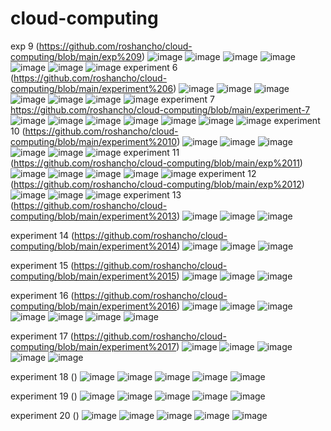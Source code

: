 # cloud-computing
exp 9
(https://github.com/roshancho/cloud-computing/blob/main/exp%209)
![image](https://user-images.githubusercontent.com/114463140/192693041-f771ae6a-0432-4f75-add6-466b0c204570.png)
![image](https://user-images.githubusercontent.com/114463140/192693062-e8ee0f2c-547c-4ca2-be6e-c4b6f7525029.png)
![image](https://user-images.githubusercontent.com/114463140/192693074-7cacb63f-05ea-4cc6-a48c-e1d0eb8ea65c.png)
![image](https://user-images.githubusercontent.com/114463140/192693088-ada34b4b-1f8e-4358-93bd-629cfa80ec93.png)
![image](https://user-images.githubusercontent.com/114463140/192693108-f961a1c7-642d-4a6b-ac1e-413e45c8eb28.png)
![image](https://user-images.githubusercontent.com/114463140/192693124-69ed6ac7-f21b-4f29-ae3c-643c68c242ac.png)
![image](https://user-images.githubusercontent.com/114463140/192693147-536f3e2a-57dc-4c89-b8f3-24326540f9bc.png)
experiment 6
(https://github.com/roshancho/cloud-computing/blob/main/experiment%206)
![image](https://user-images.githubusercontent.com/114463140/192694150-1385767c-8d8c-4915-8e54-357389c69e21.png)
![image](https://user-images.githubusercontent.com/114463140/192694169-57a8b9ec-2fd0-4adf-97ac-0c54e95f0ad8.png)
![image](https://user-images.githubusercontent.com/114463140/192694182-802c85df-08cd-4694-8764-981d3ac9dd70.png)
![image](https://user-images.githubusercontent.com/114463140/192694209-474487e3-373c-47c9-964f-fabaedf00744.png)
![image](https://user-images.githubusercontent.com/114463140/192694237-e88cb6ef-b3da-4c31-83ba-4fa301681232.png)
![image](https://user-images.githubusercontent.com/114463140/192694262-67e7b8db-da7c-41e4-a727-4c4001f51eb2.png)
![image](https://user-images.githubusercontent.com/114463140/192694277-f114a0ef-d49e-4996-b187-de2a8418bb9f.png)
experiment 7
https://github.com/roshancho/cloud-computing/blob/main/experiment-7
![image](https://user-images.githubusercontent.com/114463140/192695935-32f4494f-e72f-498a-a3a9-6f93864e5ee5.png)
![image](https://user-images.githubusercontent.com/114463140/192695955-4a8f792e-1aa8-4e61-91c6-e9301a25ab63.png)
![image](https://user-images.githubusercontent.com/114463140/192695970-27fd3141-a8b9-419c-9583-bde3b5c32b59.png)
![image](https://user-images.githubusercontent.com/114463140/192695983-abe28d56-32fb-4a70-aa34-9e6860f09fe9.png)
![image](https://user-images.githubusercontent.com/114463140/192696013-6443c3c5-9770-4c14-8c9f-9a1b8a038f15.png)
![image](https://user-images.githubusercontent.com/114463140/192696034-6b543727-de9c-4207-85c0-215ad270b93d.png)
![image](https://user-images.githubusercontent.com/114463140/192696050-e077ec36-0b14-4031-bd93-c36c5accbc3b.png)
experiment 10
(https://github.com/roshancho/cloud-computing/blob/main/experiment%2010)
![image](https://user-images.githubusercontent.com/114463140/192698189-8caa6a6f-97af-404f-9b15-33aa3402f0e7.png)
![image](https://user-images.githubusercontent.com/114463140/192698243-9f9b4517-cbe2-4600-b2c7-ae3206578745.png)
![image](https://user-images.githubusercontent.com/114463140/192698278-9380b959-72f5-4bee-962c-1b9f8d473680.png)
![image](https://user-images.githubusercontent.com/114463140/192698339-857935d4-f8ee-45c7-a4e9-fecccf420fb0.png)
![image](https://user-images.githubusercontent.com/114463140/192698304-80afcc16-5742-45fa-b945-c939df39ad90.png)
![image](https://user-images.githubusercontent.com/114463140/192698408-1502e6cb-3054-465c-b483-8b93d1301f79.png)
experiment 11
(https://github.com/roshancho/cloud-computing/blob/main/exp%2011)
![image](https://user-images.githubusercontent.com/114463140/192738217-04462b65-13a2-453f-a5b2-dd7f34a557a6.png)
![image](https://user-images.githubusercontent.com/114463140/192738250-d7f5e6a7-ac2b-4010-8220-246e60f06ca5.png)
![image](https://user-images.githubusercontent.com/114463140/192738283-765dc731-a324-473b-b637-ce7d5ae08316.png)
![image](https://user-images.githubusercontent.com/114463140/192738315-209dcb9c-3d0f-4a1f-8375-e35f5e2fc160.png)
![image](https://user-images.githubusercontent.com/114463140/192738340-7ab2aa52-41a2-4eec-8e20-7bee41345e58.png)
experiment 12
(https://github.com/roshancho/cloud-computing/blob/main/exp%2012)
![image](https://user-images.githubusercontent.com/114463140/192738420-ac4aa82b-4943-45df-939e-76ed840e835d.png)
![image](https://user-images.githubusercontent.com/114463140/192738459-8e807373-fce4-4b46-bd72-0c2cdaa712cd.png)
![image](https://user-images.githubusercontent.com/114463140/192738496-6a8fb8b7-aa81-426b-97e5-0979a890fe61.png)
experiment 13
(https://github.com/roshancho/cloud-computing/blob/main/experiment%2013)
![image](https://user-images.githubusercontent.com/114463140/192939815-0d01bc12-8491-4ecb-91a7-f53bbbd28e08.png)
![image](https://user-images.githubusercontent.com/114463140/192939833-80b6f6b3-3c07-49b7-8d91-6490055d9c84.png)
![image](https://user-images.githubusercontent.com/114463140/192939854-faae34ed-0496-4072-932e-8bf5fdf0afc7.png)

experiment 14
(https://github.com/roshancho/cloud-computing/blob/main/experiment%2014)
![image](https://user-images.githubusercontent.com/114463140/192939893-a2816df8-6c8f-430a-b293-452179f299c6.png)
![image](https://user-images.githubusercontent.com/114463140/192939911-d7cd0389-ab73-4fd3-b262-12acb8636c31.png)
![image](https://user-images.githubusercontent.com/114463140/192939938-2775c7c8-1abd-451a-86fe-75f9f5f08c80.png)

experiment 15
(https://github.com/roshancho/cloud-computing/blob/main/experiment%2015)
![image](https://user-images.githubusercontent.com/114463140/192939984-ca4f8476-2a18-4ea0-a152-3175489d8e57.png)
![image](https://user-images.githubusercontent.com/114463140/192939995-aa98b08b-c66a-4b18-bd77-405d731c6960.png)
![image](https://user-images.githubusercontent.com/114463140/192940009-3bc07b61-585d-4df4-b845-6931d5807810.png)

experiment 16
(https://github.com/roshancho/cloud-computing/blob/main/experiment%2016)
![image](https://user-images.githubusercontent.com/114463140/192944961-c8e7cab4-8688-4e2a-ba61-9ba5f8f8194d.png)
![image](https://user-images.githubusercontent.com/114463140/192944978-329683de-4ebe-4dc7-8b15-5de157045d06.png)
![image](https://user-images.githubusercontent.com/114463140/192945013-0251ba21-2d9f-4ab2-a8fa-68fc2e49d214.png)
![image](https://user-images.githubusercontent.com/114463140/192945028-668d6b3c-c72d-47b7-9fa5-18379de356a2.png)
![image](https://user-images.githubusercontent.com/114463140/192945076-2a162469-3376-4a32-9f33-79c0689815df.png)
![image](https://user-images.githubusercontent.com/114463140/192945260-f0e702ae-05a5-4d11-9c62-7b46da12c940.png)
![image](https://user-images.githubusercontent.com/114463140/192945298-6fe800c2-d9a5-42a5-a4a8-647688848f32.png)

experiment 17
(https://github.com/roshancho/cloud-computing/blob/main/experiment%2017)
![image](https://user-images.githubusercontent.com/114463140/192978686-a4eb0ae0-09ee-44bc-9e3f-14e3e055684f.png)
![image](https://user-images.githubusercontent.com/114463140/192978740-5b6f5f7e-2d12-476e-9c7d-ba4d796f3d0b.png)
![image](https://user-images.githubusercontent.com/114463140/192978765-783a709b-ba5a-4bf2-ab0d-85318c45cf2c.png)
![image](https://user-images.githubusercontent.com/114463140/192978794-a3963849-3c57-47a8-84dc-cac252e15d25.png)
![image](https://user-images.githubusercontent.com/114463140/192978882-ca251a9c-0616-4ac1-9f1f-fa7a4cd3cda8.png)

experiment 18
()
![image](https://user-images.githubusercontent.com/114463140/192979153-1ffdb02f-8d63-4b36-9f66-03dc57b2dead.png)
![image](https://user-images.githubusercontent.com/114463140/192979202-c3715398-6142-444e-9df3-82a4692514ae.png)
![image](https://user-images.githubusercontent.com/114463140/192979273-71905986-6f94-43d0-a08e-02bb5210d039.png)
![image](https://user-images.githubusercontent.com/114463140/192979316-065a8088-eada-46ad-8c4c-811e6e02581b.png)
![image](https://user-images.githubusercontent.com/114463140/192979390-d9938b93-4cad-41db-b825-6c3b35209b40.png)

experiment 19
()
![image](https://user-images.githubusercontent.com/114463140/192979486-c84a4997-e982-410f-aed6-3e1a6188a696.png)
![image](https://user-images.githubusercontent.com/114463140/192979534-92c59016-62ea-4a83-b0f0-e53520352921.png)
![image](https://user-images.githubusercontent.com/114463140/192979576-24a93bbd-f38d-45b6-b0cc-73e0a23762f5.png)
![image](https://user-images.githubusercontent.com/114463140/192979605-ef074970-cacf-46a4-9052-24a43286e330.png)
![image](https://user-images.githubusercontent.com/114463140/192979632-2a39a27b-bd27-4d58-aa23-57defffd0e37.png)

experiment 20
()
![image](https://user-images.githubusercontent.com/114463140/192980573-2df0d0c3-eba3-4c60-a6fc-4ea0b2f70bed.png)
![image](https://user-images.githubusercontent.com/114463140/192980623-bd407e2c-eaac-4d42-ab5e-6f67424ae37e.png)
![image](https://user-images.githubusercontent.com/114463140/192980668-2fd9f18a-160f-4c87-8a00-9b5efdd2f55a.png)
![image](https://user-images.githubusercontent.com/114463140/192980707-d660d3ce-3c9c-4d7b-8c9f-2ebd4ebfab3e.png)
![image](https://user-images.githubusercontent.com/114463140/192980742-8899150a-bbbc-41f7-a8c8-05430ebf5b4c.png)








